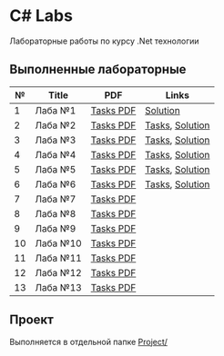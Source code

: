 # C# Labs

Лабораторные работы по курсу .Net технологии

## Выполненные лабораторные

| №  | Title     | PDF                                | Links                                                  |
|----|-----------|------------------------------------|--------------------------------------------------------|
| 1  |  Лаба №1  | [Tasks PDF](./pdfs/HomeWork1.pdf)  | [Solution](./Lab1/README.md)                           |
| 2  |  Лаба №2  | [Tasks PDF](./pdfs/HomeWork2.pdf)  | [Tasks](./Lab2/TASKS.md), [Solution](./Lab2/README.md) |
| 3  |  Лаба №3  | [Tasks PDF](./pdfs/Homework3.pdf)  | [Tasks](./Lab3/TASKS.md), [Solution](./Lab3/README.md) |
| 4  |  Лаба №4  | [Tasks PDF](./pdfs/Homework4.pdf)  | [Tasks](./Lab4/TASKS.md), [Solution](./Lab4/README.md) |
| 5  |  Лаба №5  | [Tasks PDF](./pdfs/Homework5.pdf)  | [Tasks](./Lab5/TASKS.md), [Solution](./Lab5/README.md) |
| 6  |  Лаба №6  | [Tasks PDF](./pdfs/Homework6.pdf)  | [Tasks](./Lab6/TASKS.md), [Solution](./Lab6/README.md) |
| 7  |  Лаба №7  | [Tasks PDF](./pdfs/Homework7.pdf)  |                                                        |
| 8  |  Лаба №8  | [Tasks PDF](./pdfs/HomeWork8.pdf)  |                                                        |
| 9  |  Лаба №9  | [Tasks PDF](./pdfs/HomeWork9.pdf)  |                                                        |
| 10 |  Лаба №10 | [Tasks PDF](./pdfs/HomeWork10.pdf) |                                                        |
| 11 |  Лаба №11 | [Tasks PDF](./pdfs/Homework11.pdf) |                                                        |
| 12 |  Лаба №12 | [Tasks PDF](./pdfs/Homework12.pdf) |                                                        |
| 13 |  Лаба №13 | [Tasks PDF](./pdfs/Homework13.pdf) |                                                        |

## Проект

Выполняется в отдельной папке [Project/](./Project/)

